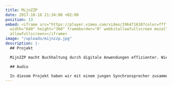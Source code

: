 ```yaml
---
title: MijnZZP
date: 2017-10-16 21:34:00 +02:00
position: 13
embed: <iframe src="https://player.vimeo.com/video/196471638?color=ffffff&title=0&byline=0&portrait=0"
  width="640" height="360" frameborder="0" webkitallowfullscreen mozallowfullscreen
  allowfullscreen></iframe>
image: "/uploads/mijnzzp.jpg"
description: |-
  ## Projekt

  MijnZZP macht Buchhaltung durch digitale Anwendungen effizienter. Wie das funktioniert, erklären sie in dieser Animation.

  ## Audio

  In diesem Projekt haben wir mit einem jungen Synchronsprecher zusammengearbeitet, um eine charismatische, energische Stimme zu finden. Die Musik und das Sounddesign stellen die Verbindung zu den modernen Grundwerten und der Zielgruppe des Unternehmens her.
---
```


